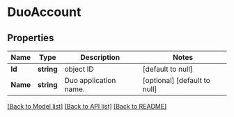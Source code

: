 # DuoAccount

## Properties
Name | Type | Description | Notes
------------ | ------------- | ------------- | -------------
**Id** | **string** | object ID | [default to null]
**Name** | **string** | Duo application name. | [optional] [default to null]

[[Back to Model list]](../README.md#documentation-for-models) [[Back to API list]](../README.md#documentation-for-api-endpoints) [[Back to README]](../README.md)

